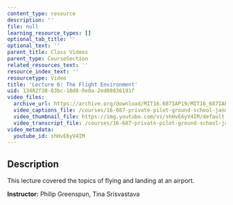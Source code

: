 ```yaml
---
content_type: resource
description: ''
file: null
learning_resource_types: []
optional_tab_title: ''
optional_text: ''
parent_title: Class Videos
parent_type: CourseSection
related_resources_text: ''
resource_index_text: ''
resourcetype: Video
title: 'Lecture 6: The Flight Environment'
uid: 13482f38-83bc-10d8-0e0a-2ed08836191f
video_files:
  archive_url: https://archive.org/download/MIT16.687IAP19/MIT16_687IAP19_lec06_300k.mp4
  video_captions_file: /courses/16-687-private-pilot-ground-school-january-iap-2019/88a11d021a645aaaa5e924d82a469ee6_shHvE6yV4IM.vtt
  video_thumbnail_file: https://img.youtube.com/vi/shHvE6yV4IM/default.jpg
  video_transcript_file: /courses/16-687-private-pilot-ground-school-january-iap-2019/1ebe9893cd0a84d509ca001354335706_shHvE6yV4IM.pdf
video_metadata:
  youtube_id: shHvE6yV4IM
---
```


Description
-----------

This lecture covered the topics of flying and landing at an airport.

**Instructor:** Philip Greenspun, Tina Srisvastava